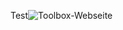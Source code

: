 Test![Toolbox-Webseite](https://raw.githubusercontent.com/ToolboxBodensee/toolbox-webseite/master/assets/images/logo.svg)
